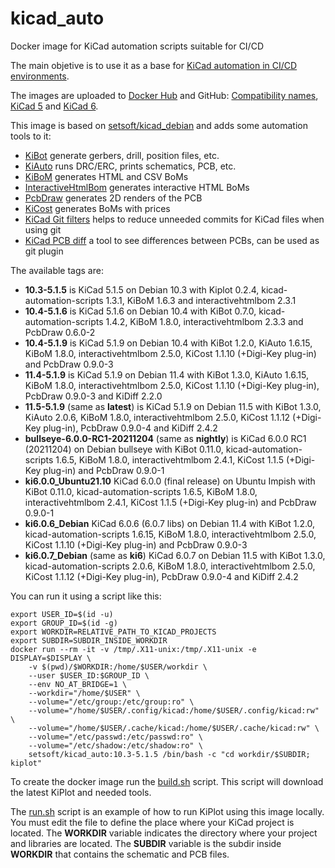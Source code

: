 # kicad_auto

Docker image for KiCad automation scripts suitable for CI/CD

The main objetive is to use it as a base for [KiCad automation in CI/CD environments](https://github.com/INTI-CMNB/kicad_ci_test).

The images are uploaded to [Docker Hub](https://hub.docker.com/r/setsoft/kicad_auto) and GitHub:
[Compatibility names](https://github.com/INTI-CMNB/kicad_auto/pkgs/container/kicad_auto),
[KiCad 5](https://github.com/INTI-CMNB/kicad_auto/pkgs/container/kicad5_auto) and
[KiCad 6](https://github.com/INTI-CMNB/kicad_auto/pkgs/container/kicad6_auto).

This image is based on [setsoft/kicad_debian](https://github.com/INTI-CMNB/kicad_debian) and adds some automation tools to it:

* [KiBot](https://github.com/INTI-CMNB/KiBot) generate gerbers, drill, position files, etc.
* [KiAuto](https://github.com/INTI-CMNB/KiAuto) runs DRC/ERC, prints schematics, PCB, etc.
* [KiBoM](https://github.com/INTI-CMNB/KiBoM) generates HTML and CSV BoMs
* [InteractiveHtmlBom](https://github.com/INTI-CMNB/InteractiveHtmlBom) generates interactive HTML BoMs
* [PcbDraw](https://github.com/INTI-CMNB/PcbDraw) generates 2D renders of the PCB
* [KiCost](https://github.com/hildogjr/KiCost) generates BoMs with prices
* [KiCad Git filters](https://github.com/INTI-CMNB/kicad-git-filters) helps to reduce unneeded commits for KiCad files when using git
* [KiCad PCB diff](https://github.com/INTI-CMNB/kicad_pcb-diff) a tool to see differences between PCBs, can be used as git plugin

The available tags are:

* **10.3-5.1.5** is KiCad 5.1.5 on Debian 10.3 with Kiplot 0.2.4, kicad-automation-scripts 1.3.1, KiBoM 1.6.3 and interactivehtmlbom 2.3.1
* **10.4-5.1.6** is KiCad 5.1.6 on Debian 10.4 with KiBot 0.7.0, kicad-automation-scripts 1.4.2, KiBoM 1.8.0, interactivehtmlbom 2.3.3 and PcbDraw 0.6.0-2
* **10.4-5.1.9** is KiCad 5.1.9 on Debian 10.4 with KiBot 1.2.0, KiAuto 1.6.15, KiBoM 1.8.0, interactivehtmlbom 2.5.0, KiCost 1.1.10 (+Digi-Key plug-in) and PcbDraw 0.9.0-3
* **11.4-5.1.9** is KiCad 5.1.9 on Debian 11.4 with KiBot 1.3.0, KiAuto 1.6.15, KiBoM 1.8.0, interactivehtmlbom 2.5.0, KiCost 1.1.10 (+Digi-Key plug-in), PcbDraw 0.9.0-3 and KiDiff 2.2.0
* **11.5-5.1.9** (same as **latest**) is KiCad 5.1.9 on Debian 11.5 with KiBot 1.3.0, KiAuto 2.0.6, KiBoM 1.8.0, interactivehtmlbom 2.5.0, KiCost 1.1.12 (+Digi-Key plug-in), PcbDraw 0.9.0-4 and KiDiff 2.4.2
* **bullseye-6.0.0-RC1-20211204** (same as **nightly**) is KiCad 6.0.0 RC1 (20211204) on Debian bullseye with KiBot 0.11.0, kicad-automation-scripts 1.6.5, KiBoM 1.8.0, interactivehtmlbom 2.4.1, KiCost 1.1.5 (+Digi-Key plug-in) and PcbDraw 0.9.0-1
* **ki6.0.0_Ubuntu21.10** KiCad 6.0.0 (final release) on Ubuntu Impish with KiBot 0.11.0, kicad-automation-scripts 1.6.5, KiBoM 1.8.0, interactivehtmlbom 2.4.1, KiCost 1.1.5 (+Digi-Key plug-in) and PcbDraw 0.9.0-1
* **ki6.0.6_Debian** KiCad 6.0.6 (6.0.7 libs) on Debian 11.4 with KiBot 1.2.0, kicad-automation-scripts 1.6.15, KiBoM 1.8.0, interactivehtmlbom 2.5.0, KiCost 1.1.10 (+Digi-Key plug-in) and PcbDraw 0.9.0-3
* **ki6.0.7_Debian** (same as **ki6**) KiCad 6.0.7 on Debian 11.5 with KiBot 1.3.0, kicad-automation-scripts 2.0.6, KiBoM 1.8.0, interactivehtmlbom 2.5.0, KiCost 1.1.12 (+Digi-Key plug-in), PcbDraw 0.9.0-4 and KiDiff 2.4.2

You can run it using a script like this:

```
export USER_ID=$(id -u)
export GROUP_ID=$(id -g)
export WORKDIR=RELATIVE_PATH_TO_KICAD_PROJECTS
export SUBDIR=SUBDIR_INSIDE_WORKDIR
docker run --rm -it -v /tmp/.X11-unix:/tmp/.X11-unix -e DISPLAY=$DISPLAY \
    -v $(pwd)/$WORKDIR:/home/$USER/workdir \
    --user $USER_ID:$GROUP_ID \
    --env NO_AT_BRIDGE=1 \
    --workdir="/home/$USER" \
    --volume="/etc/group:/etc/group:ro" \
    --volume="/home/$USER/.config/kicad:/home/$USER/.config/kicad:rw" \
    --volume="/home/$USER/.cache/kicad:/home/$USER/.cache/kicad:rw" \
    --volume="/etc/passwd:/etc/passwd:ro" \
    --volume="/etc/shadow:/etc/shadow:ro" \
    setsoft/kicad_auto:10.3-5.1.5 /bin/bash -c "cd workdir/$SUBDIR; kiplot"
```

To create the docker image run the [build.sh](https://github.com/INTI-CMNB/kicad_auto/blob/master/build.sh) script.
This script will download the latest KiPlot and needed tools.

The [run.sh](https://github.com/INTI-CMNB/kicad_auto/blob/master/run.sh) script is an example of how to run KiPlot using this image locally.
You must edit the file to define the place where your KiCad project is located.
The **WORKDIR** variable indicates the directory where your project and libraries are located.
The **SUBDIR** variable is the subdir inside **WORKDIR** that contains the schematic and PCB files.


